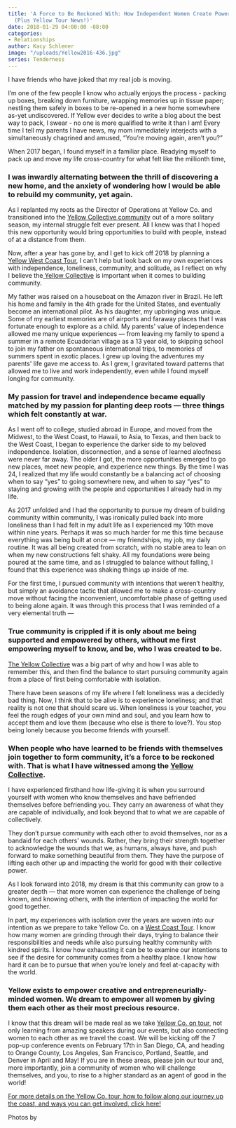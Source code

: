 ```yaml
---
title: 'A Force to Be Reckoned With: How Independent Women Create Powerful Community
  (Plus Yellow Tour News!)'
date: 2018-01-29 04:00:00 -08:00
categories:
- Relationships
author: Kacy Schlener
image: "/uploads/Yellow2016-436.jpg"
series: Tenderness
---
```


I have friends who have joked that my real job is moving.

I’m one of the few people I know who actually enjoys the process - packing up boxes, breaking down furniture, wrapping memories up in tissue paper; nestling them safely in boxes to be re-opened in a new home somewhere as-yet undiscovered. If Yellow ever decides to write a blog about the best way to pack, I swear - no one is more qualified to write it than I am! Every time I tell my parents I have news, my mom immediately interjects with a simultaneously chagrined and amused, “You’re moving again, aren’t you?”

When 2017 began, I found myself in a familiar place. Readying myself to pack up and move my life cross-country for what felt like the millionth time,

### I was inwardly alternating between the thrill of discovering a new home, and the anxiety of wondering how I would be able to rebuild my community, yet again.

As I replanted my roots as the Director of Operations at Yellow Co. and transitioned into the [Yellow Collective community](https://yellowco.co/membership/) out of a more solitary season, my internal struggle felt ever present. All I knew was that I hoped this new opportunity would bring opportunities to build with people, instead of at a distance from them.

Now, after a year has gone by, and I get to kick off 2018 by planning a [Yellow West Coast Tour](https://yellowcollective.lpages.co/yellow-west-coast-tour-2018/), I can’t help but look back on my own experiences with independence, loneliness, community, and solitude, as I reflect on why I believe the[ Yellow Collective](https://yellowco.co/membership/) is important when it comes to building community.

My father was raised on a houseboat on the Amazon river in Brazil. He left his home and family in the 4th grade for the United States, and eventually become an international pilot. As his daughter, my upbringing was unique. Some of my earliest memories are of airports and faraway places that I was fortunate enough to explore as a child. My parents' value of independence allowed me many unique experiences — from leaving my family to spend a summer in a remote Ecuadorian village as a 13 year old, to skipping school to join my father on spontaneous international trips, to memories of summers spent in exotic places. I grew up loving the adventures my parents' life gave me access to. As I grew, I gravitated toward patterns that allowed me to live and work independently, even while I found myself longing for community.

### My passion for travel and independence became equally matched by my passion for planting deep roots — three things which felt constantly at war.

As I went off to college, studied abroad in Europe, and moved from the Midwest, to the West Coast, to Hawaii, to Asia, to Texas, and then back to the West Coast, I began to experience the darker side to my beloved independence. Isolation, disconnection, and a sense of learned aloofness were never far away. The older I got, the more opportunities emerged to go new places, meet new people, and experience new things. By the time I was 24, I realized that my life would constantly be a balancing act of choosing when to say “yes” to going somewhere new, and when to say “yes” to staying and growing with the people and opportunities I already had in my life.

As 2017 unfolded and I had the opportunity to pursue my dream of building community within community, I was ironically pulled back into more loneliness than I had felt in my adult life as I experienced my 10th move within nine years. Perhaps it was so much harder for me this time because everything was being built at once — my friendships, my job, my daily routine. It was all being created from scratch, with no stable area to lean on when my new constructions felt shaky. All my foundations were being poured at the same time, and as I struggled to balance without falling, I found that this experience was shaking things up inside of me.

For the first time, I pursued community with intentions that weren’t healthy, but simply an avoidance tactic that allowed me to make a cross-country move without facing the inconvenient, uncomfortable phase of getting used to being alone again. It was through this process that I was reminded of a very elemental truth —

### True community is crippled if it is only about me being supported and empowered by others, without me first empowering myself to know, and be, who I was created to be.

[The Yellow Collective](https://yellowco.co/membership/) was a big part of why and how I was able to remember this, and then find the balance to start pursuing community again from a place of first being comfortable with isolation.

There have been seasons of my life where I felt loneliness was a decidedly bad thing. Now, I think that to be alive is to experience loneliness; and that reality is not one that should scare us. When loneliness is your teacher, you feel the rough edges of your own mind and soul, and you learn how to accept them and love them (because who else is there to love?). You stop being lonely because you become friends with yourself.

### When people who have learned to be friends with themselves join together to form community, it’s a force to be reckoned with. That is what I have witnessed among the [Yellow Collective](https://yellowco.co/membership/).

I have experienced firsthand how life-giving it is when you surround yourself with women who know themselves and have befriended themselves before befriending you. They carry an awareness of what they are capable of individually, and look beyond that to what we are capable of collectively.

They don’t pursue community with each other to avoid themselves, nor as a bandaid for each others' wounds. Rather, they bring their strength together to acknowledge the wounds that we, as humans, always have, and push forward to make something beautiful from them. They have the purpose of lifting each other up and impacting the world for good with their collective power.

As I look forward into 2018, my dream is that this community can grow to a greater depth — that more women can experience the challenge of being known, and knowing others, with the intention of impacting the world for good together.

In part, my experiences with isolation over the years are woven into our intention as we prepare to take Yellow Co. on a [West Coast Tour](https://yellowcollective.lpages.co/yellow-west-coast-tour-2018/). I know how many women are grinding through their days, trying to balance their responsibilities and needs while also pursuing healthy community with kindred spirits. I know how exhausting it can be to examine our intentions to see if the desire for community comes from a healthy place. I know how hard it can be to pursue that when you’re lonely and feel at-capacity with the world.

### Yellow exists to empower creative and entrepreneurially-minded women. We dream to empower all women by giving them each other as their most precious resource.

I know that this dream will be made real as we take [Yellow Co. on tour](https://yellowcollective.lpages.co/yellow-west-coast-tour-2018/), not only learning from amazing speakers during our events, but also connecting women to each other as we travel the coast. We will be kicking off the 7 pop-up conference events on February 17th in San Diego, CA, and heading to Orange County, Los Angeles, San Francisco, Portland, Seattle, and Denver in April and May! If you are in these areas, please join our tour and, more importantly, join a community of women who will challenge themselves, and you, to rise to a higher standard as an agent of good in the world!

[For more details on the Yellow Co. tour, how to follow along our journey up the coast, and ways you can get involved, click here!](https://yellowcollective.lpages.co/yellow-west-coast-tour-2018/)

Photos by